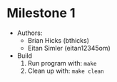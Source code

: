 # Milestone 1

- Authors:
  - Brian Hicks (bthicks)
  - Eitan Simler (eitan12345om)
- Build
  1. Run program with: `make`
  2. Clean up with: `make clean`

